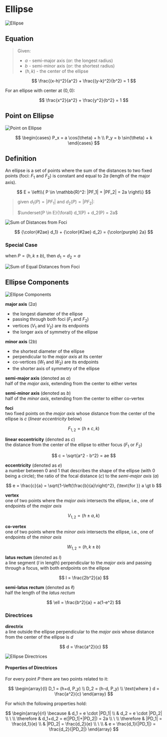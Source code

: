 # Ellipse

![Ellipse](https://raw.githubusercontent.com/damianc/math-notes/refs/heads/master/_images/anal-geom/ellipse/ellipse-basic-scheme.png)

## Equation

> Given:
> - $a$ - semi-major axis (or: the longest radius)
> - $b$ - semi-minor axis (or: the shortest radius)
> - $(h,k)$ - the center of the ellipse

$$
\frac{(x-h)^2}{a^2} + \frac{(y-k)^2}{b^2} = 1
$$

For an ellipse with center at $(0,0)$:

$$
\frac{x^2}{a^2} + \frac{y^2}{b^2} = 1
$$

## Point on Ellipse

![Point on Ellipse](https://raw.githubusercontent.com/damianc/math-notes/refs/heads/master/_images/anal-geom/ellipse/ellipse-point-location.png)

$$
\begin{cases}
P_x = a \cos(\theta) + h
\\
P_y = b \sin(\theta) + k
\end{cases}
$$

## Definition

An ellipse is a set of points where the sum of the distances to two fixed points (foci: $F_1$ and $F_2$) is constant and equal to $2a$ (length of the major axis).

$$
E = \left\\{
 P \in \mathbb{R}^2:
 |PF_1| + |PF_2| = 2a
\right\\}
$$

> given $d_1(P) = |PF_1|$ and $d_2(P) = |PF_2|$:
>   
> $\underset{P \in E}{\forall} d_1(P) + d_2(P) = 2a$

![Sum of Distances from Foci](https://raw.githubusercontent.com/damianc/math-notes/refs/heads/master/_images/anal-geom/ellipse/ellipse-dists-sum.png)

$$
{\color{#2ae} d_1} + {\color{#2ae} d_2} = {\color{purple} 2a}
$$

### Special Case

when $P=(h,k \pm b)$, then $d_1 = d_2 = a$

![Sum of Equal Distances from Foci](https://raw.githubusercontent.com/damianc/math-notes/refs/heads/master/_images/anal-geom/ellipse/ellipse-dists-sum-special.png)

## Ellipse Components

![Ellipse Components](https://raw.githubusercontent.com/damianc/math-notes/refs/heads/master/_images/anal-geom/ellipse/ellipse-components.jpg)

**major axis** ($2a$)  
- the longest diameter of the ellipse
- passing through both foci ($F_1$ and $F_2$)
- vertices ($V_1$ and $V_2$) are its endpoints
- the longer axis of symmetry of the ellipse

**minor axis** ($2b$)  
- the shortest diameter of the ellipse
- perpendicular to the _major axis_ at its center
- co-vertices ($W_1$ and $W_2$) are its endpoints
- the shorter axis of symmetry of the ellipse

**semi-major axis** (denoted as $a$)  
half of the _major axis_, extending from the center to either vertex

**semi-minor axis** (denoted as $b$)  
half of the _minor axis_, extending from the center to either co-vertex

**foci**  
two fixed points on the _major axis_ whose distance from the center of the ellipse is $c$ (_linear eccentricity_ below)

$$
F_{1,2} = (h \pm c, k)
$$

**linear eccentricity** (denoted as $c$)  
the distance from the center of the ellipse to either focus ($F_1$ or $F_2$)

$$
c = \sqrt{a^2 - b^2} = ae
$$

**eccentricity** (denoted as $e$)  
a number between $0$ and $1$ that describes the shape of the ellipse (with $0$ being a circle); the ratio of the focal distance ($c$) to the _semi-major axis_ ($a$)

$$
e = \frac{c}{a} = \sqrt{1-\left(\frac{b}{a}\right)^2}, {\text{for }} a \gt b
$$

**vertex**  
one of two points where the _major axis_ intersects the ellipse, i.e., one of endpoints of the _major axis_

$$
V_{1,2} = (h \pm a, k)
$$

**co-vertex**  
one of two points where the _minor axis_ intersects the ellipse, i.e., one of endpoints of the _minor axis_

$$
W_{1,2} = (h, k \pm b)
$$

**latus rectum** (denoted as $l$)  
a line segment ($l$ in length) perpendicular to the _major axis_ and passing through a focus, with both endpoints on the ellipse

$$
l = \frac{2b^2}{a}
$$

**semi-latus rectum** (denoted as $\ell$)  
half the length of the _latus rectum_

$$
\ell = \frac{b^2}{a} = a(1-e^2)
$$

### Directrices

**directrix**  
a line outside the ellipse perpendicular to the _major axis_ whose distance from the center of the ellipse is $d$

$$
d = \frac{a^2}{c}
$$

![Ellipse Directrices](https://raw.githubusercontent.com/damianc/math-notes/refs/heads/master/_images/anal-geom/ellipse/ellipse-directrix.png)

#### Properties of Directrices

For every point $P$ there are two points related to it:

$$
\begin{array}{l}
D_1 = (h+d, P_y)
\\
D_2 = (h-d, P_y)
\\
\text{where } d = \frac{a^2}{c}
\end{array}
$$

For which the following properties hold:

$$
\begin{array}{rl}
\because & d_1 = e \cdot |PD_1|
\\
& d_2 = e \cdot |PD_2|
\\
\ 
\\
\therefore & d_1+d_2 = e(|PD_1|+|PD_2|) = 2a
\\
\ 
\\
\therefore & |PD_1| = \frac{d_1}{e}
\\
& |PD_2| = \frac{d_2}{e}
\\
\ 
\\
& e = \frac{d_1}{|PD_1|} = \frac{d_2}{|PD_2|}
\end{array}
$$
